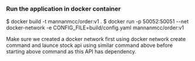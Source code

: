 ### Run the application in docker container

$ docker build -t mannanmcc/order:v1 .
$ docker run -p 50052:50051 --net docker-network -e CONFIG_FILE=build/config.yaml mannanmcc/order:v1

Make sure we created a docker network first using docker network create command and launce stock api using similar command above before starting above command as this API has dependency.